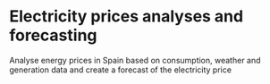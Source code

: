 # Electricity prices analyses and forecasting
Analyse energy prices in Spain based on consumption, weather and generation data and create a forecast of the electricity price
